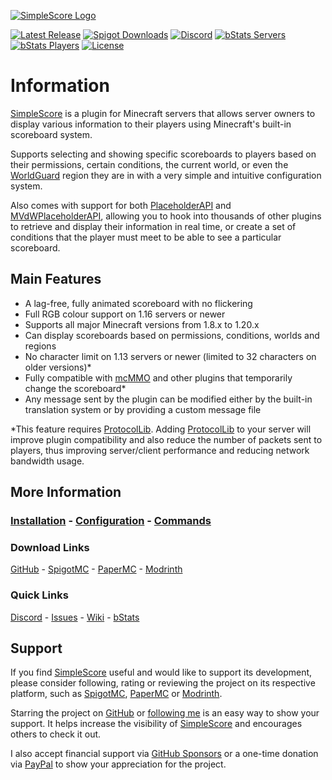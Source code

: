[![SimpleScore Logo]][GitHub]

[![Latest Release](https://img.shields.io/github/v/release/r4g3baby/SimpleScore)](https://github.com/r4g3baby/SimpleScore/releases/latest)
[![Spigot Downloads](https://img.shields.io/spiget/downloads/23243)][SpigotMC]
[![Discord](https://img.shields.io/discord/217018114083127296)][Discord]
[![bStats Servers](https://img.shields.io/bstats/servers/644)][bStats]
[![bStats Players](https://img.shields.io/bstats/players/644)][bStats]
[![License](https://img.shields.io/github/license/r4g3baby/SimpleScore)](https://github.com/r4g3baby/SimpleScore/blob/main/LICENSE)

# Information
[SimpleScore][GitHub] is a plugin for Minecraft servers that allows server owners to display various information to their players using Minecraft's built-in scoreboard system.

Supports selecting and showing specific scoreboards to players based on their permissions, certain conditions, the current world, or even the [WorldGuard][WorldGuard] region they are in with a very simple and intuitive configuration system.

Also comes with support for both [PlaceholderAPI][PlaceholderAPI] and [MVdWPlaceholderAPI][MVdWPlaceholderAPI], allowing you to hook into thousands of other plugins to retrieve and display their information in real time, or create a set of conditions that the player must meet to be able to see a particular scoreboard.

## Main Features
- A lag-free, fully animated scoreboard with no flickering
- Full RGB colour support on 1.16 servers or newer
- Supports all major Minecraft versions from 1.8.x to 1.20.x
- Can display scoreboards based on permissions, conditions, worlds and regions
- No character limit on 1.13 servers or newer (limited to 32 characters on older versions)*
- Fully compatible with [mcMMO][mcMMO] and other plugins that temporarily change the scoreboard*
- Any message sent by the plugin can be modified either by the built-in translation system or by providing a custom message file

*This feature requires [ProtocolLib][ProtocolLib]. Adding [ProtocolLib][ProtocolLib] to your server will improve plugin compatibility and also reduce the number of packets sent to players, thus improving server/client performance and reducing network bandwidth usage.

## More Information
### [Installation](https://github.com/r4g3baby/SimpleScore/wiki/Installation) - [Configuration](https://github.com/r4g3baby/SimpleScore/wiki/Configuration) - [Commands](https://github.com/r4g3baby/SimpleScore/wiki/Commands)

### Download Links
[GitHub](https://github.com/r4g3baby/SimpleScore/releases/latest) - [SpigotMC][SpigotMC] - [PaperMC][PaperMC] - [Modrinth][Modrinth]

### Quick Links
[Discord][Discord] - [Issues](https://github.com/r4g3baby/SimpleScore/issues) - [Wiki](https://github.com/r4g3baby/SimpleScore/wiki) - [bStats][bStats]

## Support
If you find [SimpleScore][GitHub] useful and would like to support its development, please consider following, rating or reviewing the project on its respective platform, such as [SpigotMC][SpigotMC], [PaperMC][PaperMC] or [Modrinth][Modrinth].

Starring the project on [GitHub][GitHub] or [following me](https://github.com/r4g3baby) is an easy way to show your support. It helps increase the visibility of [SimpleScore][GitHub] and encourages others to check it out.

I also accept financial support via [GitHub Sponsors][Sponsors] or a one-time donation via [PayPal][PayPal] to show your appreciation for the project.


[SimpleScore Logo]: https://raw.githubusercontent.com/r4g3baby/SimpleScore/main/.github/SimpleScore.png

[GitHub]: https://github.com/r4g3baby/SimpleScore
[Modrinth]: https://modrinth.com/plugin/simplescore
[SpigotMC]: https://www.spigotmc.org/resources/23243/
[PaperMC]: https://hangar.papermc.io/r4g3baby/SimpleScore

[Discord]: https://discord.gg/cJnzTDGphE
[bStats]: https://bstats.org/plugin/bukkit/SimpleScore/644

[Sponsors]: https://github.com/sponsors/r4g3baby
[PayPal]: https://paypal.me/RageBaby

[mcMMO]: https://www.spigotmc.org/resources/64348/
[WorldGuard]: https://dev.bukkit.org/projects/worldguard
[PlaceholderAPI]: https://www.spigotmc.org/resources/6245/
[MVdWPlaceholderAPI]: https://www.spigotmc.org/resources/11182/
[ProtocolLib]: https://www.spigotmc.org/resources/1997/